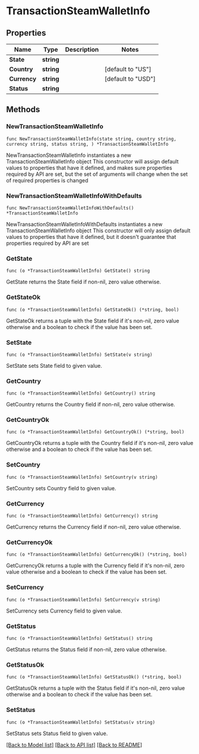 # TransactionSteamWalletInfo

## Properties

Name | Type | Description | Notes
------------ | ------------- | ------------- | -------------
**State** | **string** |  | 
**Country** | **string** |  | [default to "US"]
**Currency** | **string** |  | [default to "USD"]
**Status** | **string** |  | 

## Methods

### NewTransactionSteamWalletInfo

`func NewTransactionSteamWalletInfo(state string, country string, currency string, status string, ) *TransactionSteamWalletInfo`

NewTransactionSteamWalletInfo instantiates a new TransactionSteamWalletInfo object
This constructor will assign default values to properties that have it defined,
and makes sure properties required by API are set, but the set of arguments
will change when the set of required properties is changed

### NewTransactionSteamWalletInfoWithDefaults

`func NewTransactionSteamWalletInfoWithDefaults() *TransactionSteamWalletInfo`

NewTransactionSteamWalletInfoWithDefaults instantiates a new TransactionSteamWalletInfo object
This constructor will only assign default values to properties that have it defined,
but it doesn't guarantee that properties required by API are set

### GetState

`func (o *TransactionSteamWalletInfo) GetState() string`

GetState returns the State field if non-nil, zero value otherwise.

### GetStateOk

`func (o *TransactionSteamWalletInfo) GetStateOk() (*string, bool)`

GetStateOk returns a tuple with the State field if it's non-nil, zero value otherwise
and a boolean to check if the value has been set.

### SetState

`func (o *TransactionSteamWalletInfo) SetState(v string)`

SetState sets State field to given value.


### GetCountry

`func (o *TransactionSteamWalletInfo) GetCountry() string`

GetCountry returns the Country field if non-nil, zero value otherwise.

### GetCountryOk

`func (o *TransactionSteamWalletInfo) GetCountryOk() (*string, bool)`

GetCountryOk returns a tuple with the Country field if it's non-nil, zero value otherwise
and a boolean to check if the value has been set.

### SetCountry

`func (o *TransactionSteamWalletInfo) SetCountry(v string)`

SetCountry sets Country field to given value.


### GetCurrency

`func (o *TransactionSteamWalletInfo) GetCurrency() string`

GetCurrency returns the Currency field if non-nil, zero value otherwise.

### GetCurrencyOk

`func (o *TransactionSteamWalletInfo) GetCurrencyOk() (*string, bool)`

GetCurrencyOk returns a tuple with the Currency field if it's non-nil, zero value otherwise
and a boolean to check if the value has been set.

### SetCurrency

`func (o *TransactionSteamWalletInfo) SetCurrency(v string)`

SetCurrency sets Currency field to given value.


### GetStatus

`func (o *TransactionSteamWalletInfo) GetStatus() string`

GetStatus returns the Status field if non-nil, zero value otherwise.

### GetStatusOk

`func (o *TransactionSteamWalletInfo) GetStatusOk() (*string, bool)`

GetStatusOk returns a tuple with the Status field if it's non-nil, zero value otherwise
and a boolean to check if the value has been set.

### SetStatus

`func (o *TransactionSteamWalletInfo) SetStatus(v string)`

SetStatus sets Status field to given value.



[[Back to Model list]](../README.md#documentation-for-models) [[Back to API list]](../README.md#documentation-for-api-endpoints) [[Back to README]](../README.md)


